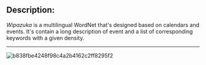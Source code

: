 ## Description:

*Wipazuka* is a multilingual WordNet that's designed based on calendars and events. It's contain a long description of event and a list of corresponding keywords with a given density.


---------

![b838fbe4248f98c4a2b4162c2ff8295f2](https://cloud.githubusercontent.com/assets/5694520/22055375/1aeed39c-dd70-11e6-9574-2f10b1a1b8ce.jpg)